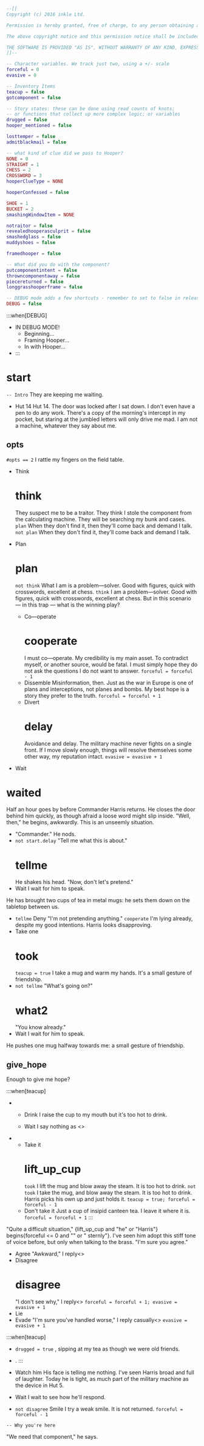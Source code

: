 ```lua global
--[[
Copyright (c) 2016 inkle Ltd.

Permission is hereby granted, free of charge, to any person obtaining a copy of this software and associated documentation files (the "Software"), to deal in the Software without restriction, including without limitation the rights to use, copy, modify, merge, publish, distribute, sublicense, and/or sell copies of the Software, and to permit persons to whom the Software is furnished to do so, subject to the following conditions:

The above copyright notice and this permission notice shall be included in all copies or substantial portions of the Software.

THE SOFTWARE IS PROVIDED "AS IS", WITHOUT WARRANTY OF ANY KIND, EXPRESS OR IMPLIED, INCLUDING BUT NOT LIMITED TO THE WARRANTIES OF MERCHANTABILITY, FITNESS FOR A PARTICULAR PURPOSE AND NONINFRINGEMENT. IN NO EVENT SHALL THE AUTHORS OR COPYRIGHT HOLDERS BE LIABLE FOR ANY CLAIM, DAMAGES OR OTHER LIABILITY, WHETHER IN AN ACTION OF CONTRACT, TORT OR OTHERWISE, ARISING FROM, OUT OF OR IN CONNECTION WITH THE SOFTWARE OR THE USE OR OTHER DEALINGS IN THE SOFTWARE.
]]--

-- Character variables. We track just two, using a +/- scale
forceful = 0
evasive = 0

-- Inventory Items
teacup = false
gotcomponent = false

-- Story states: these can be done using read counts of knots;
-- or functions that collect up more complex logic; or variables
drugged = false
hooper_mentioned = false

losttemper = false
admitblackmail = false

-- what kind of clue did we pass to Hooper?
NONE = 0
STRAIGHT = 1
CHESS = 2
CROSSWORD = 3
hooperClueType = NONE

hooperConfessed = false

SHOE = 1
BUCKET = 2
smashingWindowItem = NONE

notraitor = false
revealedhooperasculprit = false
smashedglass = false
muddyshoes = false

framedhooper = false

-- What did you do with the component?
putcomponentintent = false
throwncomponentaway = false
piecereturned = false
longgrasshooperframe = false

-- DEBUG mode adds a few shortcuts - remember to set to false in release!
DEBUG = false
```

:::when[DEBUG]
- IN DEBUG MODE!
  - Beginning...
    [](start)
  - Framing Hooper...
    [](claim_hooper_took_component)
  - In with Hooper...
    [](inside_hoopers_hut)
- [](start)
:::

# start

`-- Intro`
They are keeping me waiting.
- Hut 14
  Hut 14. The door was locked after I sat down.
  I don't even have a pen to do any work. There's a copy of the morning's intercept in my pocket, but staring at the jumbled letters will only drive me mad.
  I am not a machine, whatever they say about me.

## opts
`#opts == 2` I rattle my fingers on the field table.

- Think
  # think
  They suspect me to be a traitor. They think I stole the component from the calculating machine. They will be searching my bunk and cases.
  `plan` When they don't find it, then they'll come back and demand I talk.
  `not plan` When they don't find it, they'll come back and demand I talk.
  [](opts)

- Plan
  # plan
  `not think` What I am is a problem—solver. Good with figures, quick with crosswords, excellent at chess.
  `think` I am a problem—solver. Good with figures, quick with crosswords, excellent at chess.
  But in this scenario — in this trap — what is the winning play?

  - Co—operate
    # cooperate
    I must co—operate. My credibility is my main asset. To contradict myself, or another source, would be fatal.
    I must simply hope they do not ask the questions I do not want to answer.
    `forceful = forceful - 1`
  - Dissemble
    Misinformation, then. Just as the war in Europe is one of plans and interceptions, not planes and bombs.
    My best hope is a story they prefer to the truth.
    `forceful = forceful + 1`
  - Divert
    # delay
    Avoidance and delay. The military machine never fights on a single front. If I move slowly enough, things will resolve themselves some other way, my reputation intact.
    `evasive = evasive + 1`

- Wait

[](waited)

# waited

Half an hour goes by before Commander Harris returns. He closes the door behind him quickly, as though afraid a loose word might slip inside.
"Well, then," he begins, awkwardly. This is an unseemly situation.

- "Commander."
  He nods.
- `not start.delay` "Tell me what this is about."
  # tellme
  He shakes his head.
  "Now, don't let's pretend."
- Wait
  I wait for him to speak.

He has brought two cups of tea in metal mugs: he sets them down on the tabletop between us.

- `tellme` Deny
  "I'm not pretending anything."
  `cooperate` I'm lying already, despite my good intentions.
  Harris looks disapproving.
  [](pushes_cup)
- Take one
  # took
  `teacup = true`
  I take a mug and warm my hands. It's a small gesture of friendship.
  [](give_hope)
- `not tellme` "What's going on?"
  # what2
  "You know already."
- Wait
  I wait for him to speak.

He pushes one mug halfway towards me: a small gesture of friendship.
## give_hope
Enough to give me hope?

:::when[teacup]
- - Drink
    I raise the cup to my mouth but it's too hot to drink.

  - Wait
    I say nothing as <>
    [](lift_up_cup)
- - Take it
    # lift_up_cup
    `took` I lift the mug and blow away the steam. It is too hot to drink.
    `not took` I take the mug, and blow away the steam. It is too hot to drink.
    Harris picks his own up and just holds it.
    `teacup = true; forceful = forceful - 1`
  - Don't take it
    Just a cup of insipid canteen tea. I leave it where it is.
    `forceful = forceful + 1`
:::

"Quite a difficult situation," {lift_up_cup and "he" or "Harris"} begins{forceful <= 0 and "" or " sternly"}. I've seen him adopt this stiff tone of voice before, but only when talking to the brass. "I'm sure you agree."

- Agree
  "Awkward," I reply<>
- Disagree
  # disagree
  "I don't see why," I reply<>
  `forceful = forceful + 1; evasive = evasive + 1`
- Lie
  [](disagree)
- Evade
	"I'm sure you've handled worse," I reply casually<>
  `evasive = evasive + 1`

:::when[teacup]
- `drugged = true`
  , sipping at my tea as though we were old friends.
- .
:::

- Watch him
  His face is telling me nothing. I've seen Harris broad and full of laughter. Today he is tight, as much part of the military machine as the device in Hut 5.
- Wait
  I wait to see how he'll respond.
- `not disagree` Smile
  I try a weak smile. It is not returned.
  `forceful = forceful - 1`

`-- Why you're here`

"We need that component," he says.

